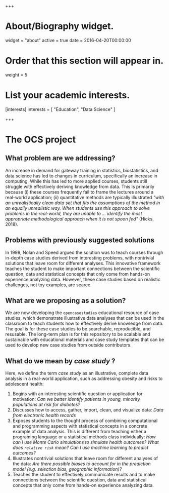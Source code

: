 +++
# About/Biography widget.
widget = "about"
active = true
date = 2016-04-20T00:00:00

# Order that this section will appear in.
weight = 5

# List your academic interests.
[interests]
  interests = [
    "Education",
    "Data Science"
  ]

+++

# The OCS project

## What problem are we addressing? 

An increase in demand for gateway training in statistics, biostatistics, and data science has led to changes in curriculum, specifically an increase in computing. While this has led to more applied courses, students still struggle with effectively deriving knowledge from data. This is primarily because (i) these courses frequently fail to frame the lectures around a real-world application; (ii) quantitative methods are typically illustrated _"with an unrealistically clean data set that fits the assumptions of the method in an equally unrealistic way. When students use this approach to solve problems in the real-world, they are unable to ... identify the most appropriate methodological approach when it is not spoon fed"_ (Hicks, 2018). 

## Problems with previously suggested solutions

In 1999, Nolan and Speed argued the solution was to teach courses through in-depth case studies derived from interesting problems, with nontrivial solutions that leave room for different analyses. This innovative framework teaches the student to make important connections between the scientific question, data and statistical concepts that only come from hands-on experience analyzing data. However, these case studies based on realistic challenges, not toy examples, are scarce. 

## What are we proposing as a solution?

We are now developing the `opencasestudies` educational resource of case studies, which demonstrate illustrative data analyses that can be used in the classroom to teach students how to effectively derive knowledge from data. The goal is for these case studies to be searchable, reproducible, and resusable. The long-term plan is for this repository to be scalable and sustainable with educational materials and case study templates that can be used to develop new case studies from outside contributors. 

## What do we mean by _case study_ ?

Here, we define the term _case study_ as an illustrative, complete data analysis in a real-world application, such as addressing obesity and risks to adolescent health:

1. Begins with an interesting scientific question or application for motivation: _Can we better identify patients in young, minority populations at risk for diabetes?_
2. Discusses how to access, gather, import, clean, and visualize data: _Data from electronic health records_
3. Exposes students to the thought process of combining computational and programming aspects with statistical concepts in a concrete example of data analysis. This is different from teaching either a programing language or a statistical methods class individually: 
_How can I use Monte Carlo simulations to simulate health outcomes? What does `relative risk` mean? Can I use machine learning to predict outcomes?_
4. Illustrates nontrivial solutions that leave room for different analyses of the data: _Are there possible biases to account for in the prediction model (e.g. selection bias, geographic information)?_
5. Teaches the student to effectively communicate results and to make connections between the scientific question, data and statistical concepts that only come from hands-on experience analyzing data.

